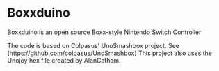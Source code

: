 # Boxxduino
Boxxduino is an open source Boxx-style Nintendo Switch Controller

The code is based on Colpasus' UnoSmashbox project. See (https://github.com/colpasus/UnoSmashbox)
This project also uses the Unojoy hex file created by AlanCatham.
